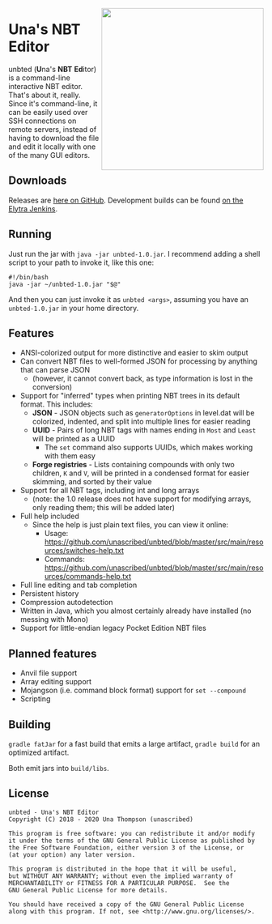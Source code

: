 <a href="https://asciinema.org/a/syF7agJRfqjAqhPrXkPhUHBiq"><img width="320px" align="right" src="https://asciinema.org/a/syF7agJRfqjAqhPrXkPhUHBiq.png"/></a>
# Una's NBT Editor

unbted (**U**na's **NBT** **Ed**itor) is a command-line interactive NBT editor. That's about it, really.
Since it's command-line, it can be easily used over SSH connections on remote servers, instead of having to download the file and edit it locally with one of the many GUI editors.

## Downloads
Releases are [here on GitHub](https://github.com/unascribed/unbted/releases). Development builds can be found [on the Elytra Jenkins](https://ci.elytradev.com/view/all/job/unascribed/job/unbted/job/master/).

## Running
Just run the jar with `java -jar unbted-1.0.jar`. I recommend adding a shell script to your path to invoke it, like this one:
```shell
#!/bin/bash
java -jar ~/unbted-1.0.jar "$@"
```
And then you can just invoke it as `unbted <args>`, assuming you have an `unbted-1.0.jar` in your home directory.

## Features

* ANSI-colorized output for more distinctive and easier to skim output
* Can convert NBT files to well-formed JSON for processing by anything that can parse JSON
  * (however, it cannot convert back, as type information is lost in the conversion)
* Support for "inferred" types when printing NBT trees in its default format. This includes:
  * **JSON** - JSON objects such as `generatorOptions` in level.dat will be colorized, indented, and split into multiple lines for easier reading
  * **UUID** - Pairs of long NBT tags with names ending in `Most` and `Least` will be printed as a UUID
    * The `set` command also supports UUIDs, which makes working with them easy
  * **Forge registries** - Lists containing compounds with only two children, `K` and `V`, will be printed in a condensed format for easier skimming, and sorted by their value
* Support for all NBT tags, including int and long arrays
  * (note: the 1.0 release does not have support for modifying arrays, only reading them; this will be added later)
* Full help included
  * Since the help is just plain text files, you can view it online:
    * Usage: https://github.com/unascribed/unbted/blob/master/src/main/resources/switches-help.txt
    * Commands: https://github.com/unascribed/unbted/blob/master/src/main/resources/commands-help.txt
* Full line editing and tab completion
* Persistent history
* Compression autodetection
* Written in Java, which you almost certainly already have installed (no messing with Mono)
* Support for little-endian legacy Pocket Edition NBT files

## Planned features

* Anvil file support
* Array editing support
* Mojangson (i.e. command block format) support for `set --compound`
* Scripting

## Building
`gradle fatJar` for a fast build that emits a large artifact, `gradle build` for an optimized artifact.

Both emit jars into `build/libs`.

## License
```
unbted - Una's NBT Editor
Copyright (C) 2018 - 2020 Una Thompson (unascribed)

This program is free software: you can redistribute it and/or modify
it under the terms of the GNU General Public License as published by
the Free Software Foundation, either version 3 of the License, or
(at your option) any later version.

This program is distributed in the hope that it will be useful,
but WITHOUT ANY WARRANTY; without even the implied warranty of
MERCHANTABILITY or FITNESS FOR A PARTICULAR PURPOSE.  See the
GNU General Public License for more details.

You should have received a copy of the GNU General Public License
along with this program. If not, see <http://www.gnu.org/licenses/>.
```
